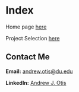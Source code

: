 # Index
Home page [here](https://github.com/JAMPS657/Advanced_Programming_Projects)

Project Selection [here](https://github.com/JAMPS657/Advanced_Programming_Projects/tree/main/Projects)


## Contact Me
**Email:** andrew.otis@du.edu

**LinkedIn:** [Andrew J. Otis](https://www.linkedin.com/in/andrew-james-otis/)
